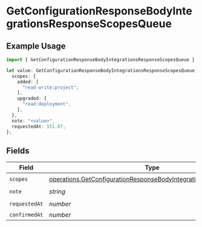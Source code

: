 # GetConfigurationResponseBodyIntegrationsResponseScopesQueue

## Example Usage

```typescript
import { GetConfigurationResponseBodyIntegrationsResponseScopesQueue } from "@vercel/sdk/models/operations";

let value: GetConfigurationResponseBodyIntegrationsResponseScopesQueue = {
  scopes: {
    added: [
      "read-write:project",
    ],
    upgraded: [
      "read:deployment",
    ],
  },
  note: "<value>",
  requestedAt: 551.07,
};
```

## Fields

| Field                                                                                                                                                  | Type                                                                                                                                                   | Required                                                                                                                                               | Description                                                                                                                                            |
| ------------------------------------------------------------------------------------------------------------------------------------------------------ | ------------------------------------------------------------------------------------------------------------------------------------------------------ | ------------------------------------------------------------------------------------------------------------------------------------------------------ | ------------------------------------------------------------------------------------------------------------------------------------------------------ |
| `scopes`                                                                                                                                               | [operations.GetConfigurationResponseBodyIntegrationsResponseScopes](../../models/operations/getconfigurationresponsebodyintegrationsresponsescopes.md) | :heavy_check_mark:                                                                                                                                     | N/A                                                                                                                                                    |
| `note`                                                                                                                                                 | *string*                                                                                                                                               | :heavy_check_mark:                                                                                                                                     | N/A                                                                                                                                                    |
| `requestedAt`                                                                                                                                          | *number*                                                                                                                                               | :heavy_check_mark:                                                                                                                                     | N/A                                                                                                                                                    |
| `confirmedAt`                                                                                                                                          | *number*                                                                                                                                               | :heavy_minus_sign:                                                                                                                                     | N/A                                                                                                                                                    |